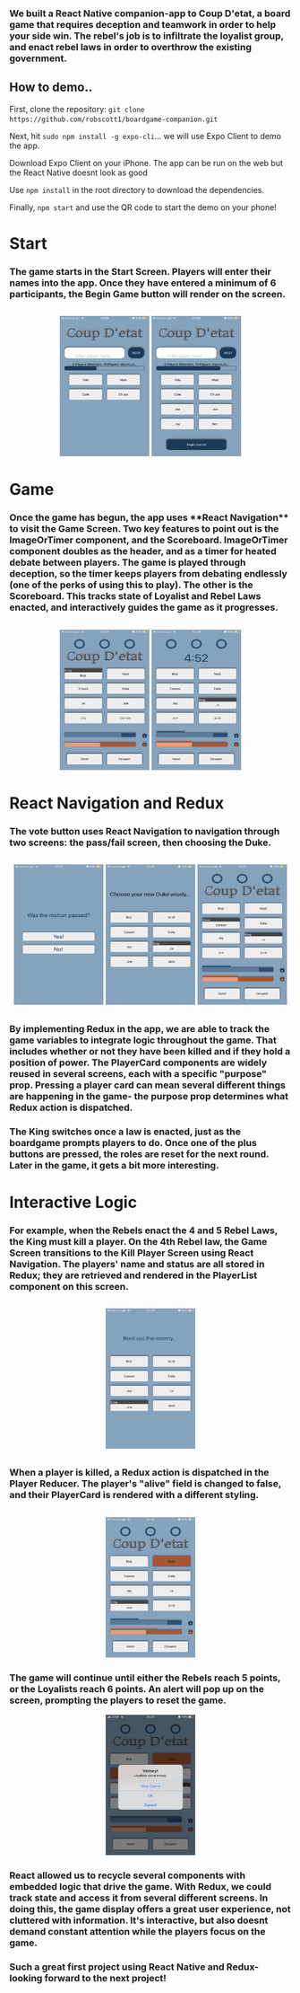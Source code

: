 <h3>We built a React Native companion-app to Coup D'etat, a board game that requires deception and teamwork in order to help your side win. The rebel's job is to infiltrate the loyalist group, and enact rebel laws in order to overthrow the existing government. </h3>

<h2>How to demo..</h2>
<p>First, clone the repository: <code>git clone https://github.com/robscott1/boardgame-companion.git</code></p>
<p>Next, hit <code>sudo npm install -g expo-cli</code>... we will use Expo Client to demo the app.</p>
<p>Download Expo Client on your iPhone. The app can be run on the web but the React Native doesnt look as good</p>
<p>Use <code>npm install</code> in the root directory to download the dependencies.</p>
<p>Finally, <code>npm start</code> and use the QR code to start the demo on your phone! </p>
<h1></h1>


<h1>Start</h1>
    <h3>The game starts in the Start Screen. Players will enter their names into the app. Once they have entered a minimum of 6     participants, the Begin Game button will render on the screen.</h3>
<h2></h2>
   <div align="center">
        <img src= "/imagefolder/startscreen.jpg"  width="160" height="250" >    <img src= "/imagefolder/startscreen2.jpg" width="160" height="250" > 
    </div>
<h2></h2>
<h1>Game</h1>
<h3>Once the game has begun, the app uses **React Navigation** to visit the Game Screen. Two key features to point out is the ImageOrTimer component, and the Scoreboard. ImageOrTimer component doubles as the header, and as a timer for heated debate between players. The game is played through deception, so the timer keeps players from debating endlessly (one of the perks of using this to play). The other is the Scoreboard. This tracks state of Loyalist and Rebel Laws enacted, and interactively guides the game as it progresses.</h3>
<h2></h2>
<div align="center">
    <img src= "/imagefolder/gamescreen1.jpg" width="160" height="250" > <img src= "/imagefolder/gamescreentimer.jpg" width="160" height="250" >
</div>
<h2></h2>
<h1>React Navigation and Redux</h1>
<h3> The vote button uses React Navigation to navigation through two screens: the pass/fail screen, then choosing the Duke. </h3>
<h2></h2>
<div align="center">
    <img src= "/imagefolder/motionpassed.jpg" width="160" height="250" > <img src= "/imagefolder/chooseduke.jpg" width="160" height="250" > <img src= "/imagefolder/gamescreenduke.jpg" width="160" height="250" >
</div>
<h2></h2>
<h3>By implementing Redux in the app, we are able to track the game variables to integrate logic throughout the game. That includes whether or not they have been killed and if they hold a position of power. The PlayerCard components are widely reused in several screens, each with a specific "purpose" prop. Pressing a player card can mean several different things are happening in the game- the purpose prop determines what Redux action is dispatched.</h3>

<h3>The King switches once a law is enacted, just as the boardgame prompts players to do. Once one of the plus buttons are pressed, the roles are reset for the next round. Later in the game, it gets a bit more interesting.</h3>

<h1>Interactive Logic</h1>
<h3>For example, when the Rebels enact the 4 and 5 Rebel Laws, the King must kill a player. On the 4th Rebel law, the Game Screen transitions to the Kill Player Screen using React Navigation. The players' name and status are all stored in Redux; they are retrieved and rendered in the PlayerList component on this screen.</h3>
<h2></h2>
<div align="center">
    <img src= "/imagefolder/killscreen.jpg" width="160" height="250" >
</div>
<h2></h2>
<h3>When a player is killed, a Redux action is dispatched in the Player Reducer. The player's "alive" field is changed to false, and their PlayerCard is rendered with a different styling.</h3>
<h2></h2>
<div align="center">
   <img src= "/imagefolder/deadplayer.jpg" width="160" height="250" >
</div>

<h3>The game will continue until either the Rebels reach 5 points, or the Loyalists reach 6 points. An alert will pop up on the screen, prompting the players to reset the game.</h3>

<div align="center">
   <img src= "/imagefolder/gameover.jpg" width="160" height="250" >
</div>

<h3>React allowed us to recycle several components with embedded logic that drive the game. With Redux, we could track state and access it from several different screens. In doing this, the game display offers a great user experience, not cluttered with information. It's interactive, but also doesnt demand constant attention while the players focus on the game.
    <h4></h4>
<h3>Such a great first project using React Native and Redux- looking forward to the next project!</h3>
